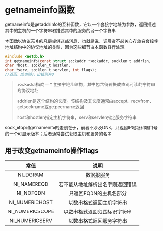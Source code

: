 # getnameinfo函数

getnameinfo是getaddrinfo的互补函数，它以一个套接字地址为参数，返回描述其中的主机的一个字符串和描述其中的服务的另一个字符串

本函数以协议无关的凡是提供这些消息，也就是说，调用者不必关心存放在套接字地址结构中的协议地址的类型，因为这些细节由本函数自行处理

```c
#include <netdb.h>
int getnameinfo(const struct sockaddr *sockaddr, socklen_t addrlen,
char *host, socklen_t hostlen,
char *serv, socklen_t servlen, int flags);
//返回，成功则0，出错则非0
```

> sockaddr指向一个套接字地址结构，其中包含待转换成直观可读的字符串的协议地址
>
> addrlen是这个结构的长度。该结构及其长度通常由accept、recvfrom、getsockname或getpeername返回
>
> host和hostlen指定主机字符串，serv和servlen指定服务字符串

sock_ntop和getnameinfo的差别在于，前者不涉及DNS，只返回IP地址和端口号的一个可显示版本；后者通常尝试获取主机和服务的名字

## 用于改变getnameinfo操作flags

|常值|说明|
|:-:|:-:|
|NI_DGRAM| 数据报服务|
|NI_NAMEREQD| 若不能从地址解析出名字则返回错误|
|NI_NOFQDN| 只返回FQDN的主机名部分|
|NI_NUMERICHOST| 以数串格式返回主机字符串|
|NI_NUMERICSCOPE| 以数串格式返回范围标识字符串|
|NI_NUMERICSERV| 以数串格式返回服务字符串|

